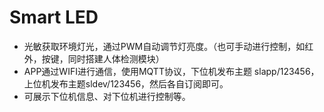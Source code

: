 # Smart LED 
- 光敏获取环境灯光，通过PWM自动调节灯亮度。（也可手动进行控制，如红外，按键，同时搭建人体检测模块）<br />
- APP通过WIFI进行通信，使用MQTT协议，下位机发布主题 slapp/123456，上位机发布主题sldev/123456，然后各自订阅即可。<br />
- 可展示下位机信息、对下位机进行控制等。<br />  
